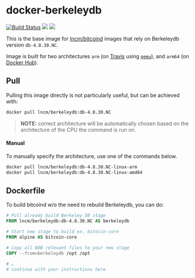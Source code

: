 # docker-berkeleydb

[![Build Status](https://travis-ci.com/lncm/docker-berkeleydb.svg?branch=db-4.8.30.NC)](https://travis-ci.com/lncm/docker-berkeleydb) ![](https://img.shields.io/microbadger/image-size/lncm/berkeleydb/db-4.8.30.NC.svg?style=flat) ![](https://img.shields.io/docker/pulls/lncm/berkeleydb.svg?style=flat)

This is the base image for [lncm/bitcoind] images that rely on Berkeleydb version `db-4.8.30.NC`.

Image is built for two architectures `arm` (on [Travis] using [`qemu`]), and `arm64` (on [Docker Hub]).

[lncm/bitcoind]: https://github.com/lncm/docker-bitcoind/
[Travis]: https://travis-ci.com/lncm/docker-berkeleydb/builds/99959318
[`qemu`]: https://github.com/multiarch/qemu-user-static
[Docker Hub]: https://cloud.docker.com/u/lncm/repository/registry-1.docker.io/lncm/berkeleydb/builds/5f079ed3-0961-4f32-ba75-e0a3e6ea107c

## Pull

Pulling this image directly is not particularly useful, but can be achieved with:

```bash
docker pull lncm/berkeleydb:db-4.8.30.NC
```

> **NOTE:** correct architecture will be automatically chosen based on the architecture of the CPU the command is run on.

#### Manual

To manually specify the architecture, use one of the commands below.

```bash
docker pull lncm/berkeleydb:db-4.8.30.NC-linux-arm
docker pull lncm/berkeleydb:db-4.8.30.NC-linux-amd64
```

## Dockerfile

To build bitcoind w/o the need to rebuild Berkeleydb, you can do:

```dockerfile
# Pull already build Berkeley DB stage
FROM lncm/berkeleydb:db-4.8.30.NC AS berkeleydb

# Start new stage to build ex. bitocin-core
FROM alpine AS bitcoin-core

# Copy all BDB relevant files to your new stage 
COPY --from=berkeleydb /opt /opt

# …
# continue with your instructions here 
```

